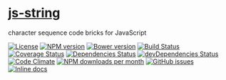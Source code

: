 [js-string](http://aureooms.github.io/js-string)
==

character sequence code bricks for JavaScript

[![License](https://img.shields.io/github/license/aureooms/js-string.svg?style=flat)](https://raw.githubusercontent.com/aureooms/js-string/master/LICENSE)
[![NPM version](https://img.shields.io/npm/v/@aureooms/js-string.svg?style=flat)](https://www.npmjs.org/package/@aureooms/js-string)
[![Bower version](https://img.shields.io/bower/v/@aureooms/js-string.svg?style=flat)](http://bower.io/search/?q=@aureooms/js-string)
[![Build Status](https://img.shields.io/travis/aureooms/js-string.svg?style=flat)](https://travis-ci.org/aureooms/js-string)
[![Coverage Status](https://img.shields.io/coveralls/aureooms/js-string.svg?style=flat)](https://coveralls.io/r/aureooms/js-string)
[![Dependencies Status](https://img.shields.io/david/aureooms/js-string.svg?style=flat)](https://david-dm.org/aureooms/js-string#info=dependencies)
[![devDependencies Status](https://img.shields.io/david/dev/aureooms/js-string.svg?style=flat)](https://david-dm.org/aureooms/js-string#info=devDependencies)
[![Code Climate](https://img.shields.io/codeclimate/github/aureooms/js-string.svg?style=flat)](https://codeclimate.com/github/aureooms/js-string)
[![NPM downloads per month](https://img.shields.io/npm/dm/@aureooms/js-string.svg?style=flat)](https://www.npmjs.org/package/@aureooms/js-string)
[![GitHub issues](https://img.shields.io/github/issues/aureooms/js-string.svg?style=flat)](https://github.com/aureooms/js-string/issues)
[![Inline docs](http://inch-ci.org/github/aureooms/js-string.svg?branch=master&style=shields)](http://inch-ci.org/github/aureooms/js-string)
